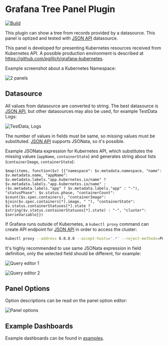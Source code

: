 # Grafana Tree Panel Plugin

[![Build](https://github.com/pgillich/grafana-tree-panel/workflows/CI/badge.svg)](https://github.com/pgillich/grafana-tree-panell/actions?query=workflow%3A%22CI%22)

This plugin can show a tree from records provided by a datasource. This panel is optized and tested with [JSON API](https://grafana.com/grafana/plugins/marcusolsson-json-datasource/) datasource.

This panel is developed for presenting Kubernetes resources received from Kubernetes API. A possible production environment is described at <https://github.com/pgillich/grafana-kubernetes>.

Example screenshot about a Kubernetes Namespace:

![2 panels](https://github.com/pgillich/grafana-tree-panel/raw/main/images/2panels.jpg)

## Datasource

All values from datasource are converted to string. The best datasource is [JSON API](https://grafana.com/grafana/plugins/marcusolsson-json-datasource/), but other datasources may also be used, for example TestData Logs:

![TestData, Logs](https://github.com/pgillich/grafana-tree-panel/raw/main/images/testdata.jpg)

The number of values in fields must be same, so missing values must be substituted. [JSON API](https://grafana.com/grafana/plugins/marcusolsson-json-datasource/) supports JSONata, so it's possible.

Example JSONata expression for Kubernetes API, which substitutes the missing values (`appName`, `containerState`) and generates string about lists (`containerImage`, `containerState`):

```jsonata
$map(items, function($v) {{"namespace": $v.metadata.namespace, "name": $v.metadata.name, "appName": $v.metadata.labels."app.kubernetes.io/name" ? $v.metadata.labels."app.kubernetes.io/name" : ($v.metadata.labels."app" ? $v.metadata.labels."app" : "-"), "statusPhase": $v.status.phase, "containerCount": $count($v.spec.containers), "containerImage": $join($v.spec.containers[*].image, " "), "containerState": $v.status.containerStatuses[*].state ? $string($v.status.containerStatuses[*].state) : "-", "cluster": $serieVariable}})
```

If Grafana runs outside of Kubernetes, a `kubectl proxy` command can create API endpoint for [JSON API](https://grafana.com/grafana/plugins/marcusolsson-json-datasource/) in order to access the cluster:

```sh
kubectl proxy --address 0.0.0.0 --accept-hosts='.*' --reject-methods=POST,PUT,PATCH -v5
```

It's highly recommended to use same JSONata expression in field definition, only the selected field should be different, for example:

![Query editor 1](https://github.com/pgillich/grafana-tree-panel/raw/main/images/query_1.jpg)

![Query editor 2](https://github.com/pgillich/grafana-tree-panel/raw/main/images/query_2.jpg)

## Panel Options

Option descriptions can be read on the panel option editor:

![Panel options](https://github.com/pgillich/grafana-tree-panel/raw/main/images/options.jpg)

## Example Dashboards

Example dashboards can be found in [examples](https://github.com/pgillich/grafana-tree-panel/raw/main/examples).
